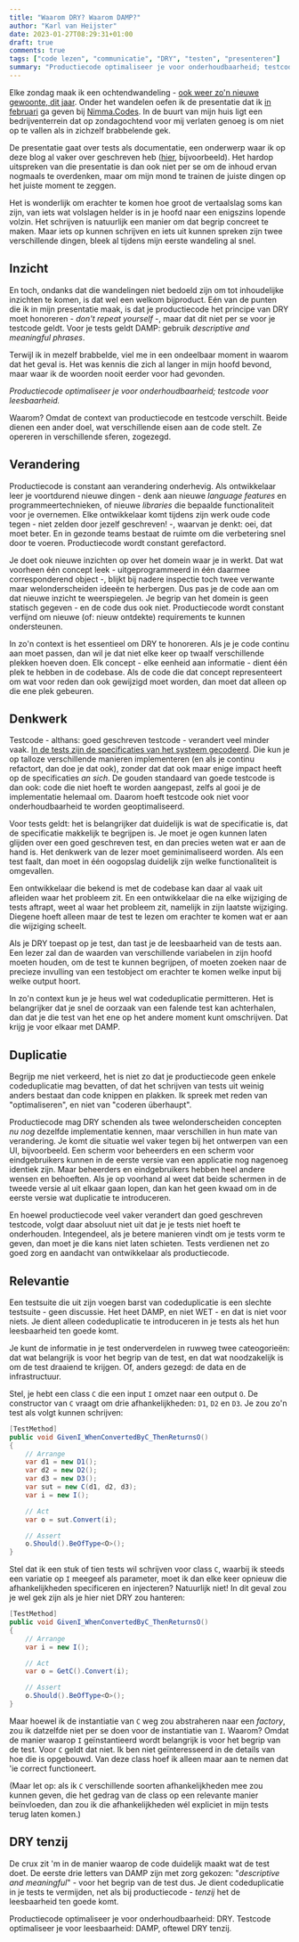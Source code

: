 ```yaml
---
title: "Waarom DRY? Waarom DAMP?"
author: "Karl van Heijster"
date: 2023-01-27T08:29:31+01:00
draft: true
comments: true
tags: ["code lezen", "communicatie", "DRY", "testen", "presenteren"]
summary: "Productiecode optimaliseer je voor onderhoudbaarheid; testcode voor leesbaarheid. Waarom? Omdat de context van productiecode en testcode verschilt. Beide dienen een ander doel, wat verschillende eisen aan de code stelt. Ze opereren in verschillende sferen, zogezegd. "
---
```


Elke zondag maak ik een ochtendwandeling - [ook weer zo'n nieuwe gewoonte, dit jaar](/blog/23/01/met-atomic-habits-het-nieuwe-jaar-in/). Onder het wandelen oefen ik de presentatie dat ik [in februari](https://www.meetup.com/nimma-codes-meetup-group/events/287692035/) ga geven bij [Nimma.Codes](https://www.nimma.codes/). In de buurt van mijn huis ligt een bedrijventerrein dat op zondagochtend voor mij verlaten genoeg is om niet op te vallen als in zichzelf brabbelende gek. 


De presentatie gaat over tests als documentatie, een onderwerp waar ik op deze blog al vaker over geschreven heb ([hier](/blog/22/09/tests-als-documentatie/), bijvoorbeeld). Het hardop uitspreken van die presentatie is dan ook niet per se om de inhoud ervan nogmaals te overdenken, maar om mijn mond te trainen de juiste dingen op het juiste moment te zeggen. 


Het is wonderlijk om erachter te komen hoe groot de vertaalslag soms kan zijn, van iets wat volslagen helder is in je hoofd naar een enigszins lopende volzin. Het schrijven is natuurlijk een manier om dat begrip concreet te maken. Maar iets op kunnen schrijven en iets uit kunnen spreken zijn twee verschillende dingen, bleek al tijdens mijn eerste wandeling al snel.


## Inzicht


En toch, ondanks dat die wandelingen niet bedoeld zijn om tot inhoudelijke inzichten te komen, is dat wel een welkom bijproduct. Eén van de punten die ik in mijn presentatie maak, is dat je productiecode het principe van DRY moet honoreren - *don't repeat yourself* -, maar dat dit niet per se voor je testcode geldt. Voor je tests geldt DAMP: gebruik *descriptive and meaningful phrases*.


Terwijl ik in mezelf brabbelde, viel me in een ondeelbaar moment in waarom dat het geval is. Het was kennis die zich al langer in mijn hoofd bevond, maar waar ik de woorden nooit eerder voor had gevonden. 


*Productiecode optimaliseer je voor onderhoudbaarheid; testcode voor leesbaarheid.*


Waarom? Omdat de context van productiecode en testcode verschilt. Beide dienen een ander doel, wat verschillende eisen aan de code stelt. Ze opereren in verschillende sferen, zogezegd. 


## Verandering


Productiecode is constant aan verandering onderhevig. Als ontwikkelaar leer je voortdurend nieuwe dingen - denk aan nieuwe *language features* en programmeertechnieken, of nieuwe *libraries* die bepaalde functionaliteit voor je overnemen. Elke ontwikkelaar komt tijdens zijn werk oude code tegen - niet zelden door jezelf geschreven! -, waarvan je denkt: oei, dat moet beter. En in gezonde teams bestaat de ruimte om die verbetering snel door te voeren. Productiecode wordt constant gerefactord.


Je doet ook nieuwe inzichten op over het domein waar je in werkt. Dat wat voorheen één concept leek - uitgeprogrammeerd in één daarmee corresponderend object -, blijkt bij nadere inspectie toch twee verwante maar welonderscheiden ideeën te herbergen. Dus pas je de code aan om dat nieuwe inzicht te weerspiegelen. Je begrip van het domein is geen statisch gegeven - en de code dus ook niet. Productiecode wordt constant verfijnd om nieuwe (of: nieuw ontdekte) requirements te kunnen ondersteunen.


In zo'n context is het essentieel om DRY te honoreren. Als je je code continu aan moet passen, dan wil je dat niet elke keer op twaalf verschillende plekken hoeven doen. Elk concept - elke eenheid aan informatie - dient één plek te hebben in de codebase. Als de code die dat concept representeert om wat voor reden dan ook gewijzigd moet worden, dan moet dat alleen op die ene plek gebeuren.


## Denkwerk


Testcode - althans: goed geschreven testcode - verandert veel minder vaak. [In de tests zijn de specificaties van het systeem gecodeerd](/blog/22/12/tests-zijn-specs/). Die kun je op talloze verschillende manieren implementeren (en als je continu refactort, dan doe je dat ook), zonder dat dat ook maar enige impact heeft op de specificaties *an sich*. De gouden standaard van goede testcode is dan ook: code die niet hoeft te worden aangepast, zelfs al gooi je de implementatie helemaal om. Daarom hoeft testcode ook niet voor onderhoudbaarheid te worden geoptimaliseerd. 


Voor tests geldt: het is belangrijker dat duidelijk is wat de specificatie is, dat de specificatie makkelijk te begrijpen is. Je moet je ogen kunnen laten glijden over een goed geschreven test, en dan precies weten wat er aan de hand is. Het denkwerk van de lezer moet geminimaliseerd worden. Als een test faalt, dan moet in één oogopslag duidelijk zijn welke functionaliteit is omgevallen. 


Een ontwikkelaar die bekend is met de codebase kan daar al vaak uit afleiden waar het probleem zit. En een ontwikkelaar die na elke wijziging de tests aftrapt, weet al waar het probleem zit, namelijk in zijn laatste wijziging. Diegene hoeft alleen maar de test te lezen om erachter te komen wat er aan die wijziging scheelt.


Als je DRY toepast op je test, dan tast je de leesbaarheid van de tests aan. Een lezer zal dan de waarden van verschillende variabelen in zijn hoofd moeten houden, om de test te kunnen begrijpen, of moeten zoeken naar de precieze invulling van een testobject om erachter te komen welke input bij welke output hoort.


In zo'n context kun je je heus wel wat codeduplicatie permitteren. Het is belangrijker dat je snel de oorzaak van een falende test kan achterhalen, dan dat je die test van het ene op het andere moment kunt omschrijven. Dat krijg je voor elkaar met DAMP.


## Duplicatie


Begrijp me niet verkeerd, het is niet zo dat je productiecode geen enkele codeduplicatie mag bevatten, of dat het schrijven van tests uit weinig anders bestaat dan code knippen en plakken. Ik spreek met reden van "optimaliseren", en niet van "coderen überhaupt".


Productiecode mag DRY schenden als twee welonderscheiden concepten *nu nog* dezelfde implementatie kennen, maar verschillen in hun mate van verandering. Je komt die situatie wel vaker tegen bij het ontwerpen van een UI, bijvoorbeeld. Een scherm voor beheerders en een scherm voor eindgebruikers kunnen in de eerste versie van een applicatie nog nagenoeg identiek zijn. Maar beheerders en eindgebruikers hebben heel andere wensen en behoeften. Als je op voorhand al weet dat beide schermen in de tweede versie al uit elkaar gaan lopen, dan kan het geen kwaad om in de eerste versie wat duplicatie te introduceren.


En hoewel productiecode veel vaker verandert dan goed geschreven testcode, volgt daar absoluut niet uit dat je je tests niet hoeft te onderhouden. Integendeel, als je betere manieren vindt om je tests vorm te geven, dan moet je die kans niet laten schieten. Tests verdienen net zo goed zorg en aandacht van ontwikkelaar als productiecode.


## Relevantie


Een testsuite die uit zijn voegen barst van codeduplicatie is een slechte testsuite - geen discussie. Het heet DAMP, en niet WET - en dat is niet voor niets. Je dient alleen codeduplicatie te introduceren in je tests als het hun leesbaarheid ten goede komt.


Je kunt de informatie in je test onderverdelen in ruwweg twee cateogorieën: dat wat belangrijk is voor het begrip van de test, en dat wat noodzakelijk is om de test draaiend te krijgen. Of, anders gezegd: de data en de infrastructuur.


Stel, je hebt een class `C` die een input `I` omzet naar een output `O`. De constructor van `C` vraagt om drie afhankelijkheden: `D1`, `D2` en `D3`. Je zou zo'n test als volgt kunnen schrijven:


```cs
[TestMethod]
public void GivenI_WhenConvertedByC_ThenReturnsO() 
{
    // Arrange
    var d1 = new D1();
    var d2 = new D2();
    var d3 = new D3();
    var sut = new C(d1, d2, d3);
    var i = new I();

    // Act
    var o = sut.Convert(i);

    // Assert
    o.Should().BeOfType<O>();
} 
```


Stel dat ik een stuk of tien tests wil schrijven voor class `C`, waarbij ik steeds een variatie op `I` meegeef als parameter, moet ik dan elke keer opnieuw die afhankelijkheden specificeren en injecteren? Natuurlijk niet! In dit geval zou je wel gek zijn als je hier niet DRY zou hanteren:


```cs
[TestMethod]
public void GivenI_WhenConvertedByC_ThenReturnsO() 
{
    // Arrange
    var i = new I();

    // Act
    var o = GetC().Convert(i);

    // Assert
    o.Should().BeOfType<O>();
} 
```


Maar hoewel ik de instantiatie van `C` weg zou abstraheren naar een *factory*, zou ik datzelfde niet per se doen voor de instantiatie van `I`. Waarom? Omdat de manier waarop `I` geïnstantieerd wordt belangrijk is voor het begrip van de test. Voor `C` geldt dat niet. Ik ben niet geïnteresseerd in de details van hoe die is opgebouwd. Van deze class hoef ik alleen maar aan te nemen dat 'ie correct functioneert.


(Maar let op: als ik `C` verschillende soorten afhankelijkheden mee zou kunnen geven, die het gedrag van de class op een relevante manier beïnvloeden, dan zou ik die afhankelijkheden wél expliciet in mijn tests terug laten komen.)


## DRY tenzij


De crux zit 'm in de manier waarop de code duidelijk maakt wat de test doet. De eerste drie letters van DAMP zijn met zorg gekozen: "*descriptive and meaningful*" - voor het begrip van de test dus. Je dient codeduplicatie in je tests te vermijden, net als bij productiecode - *tenzij* het de leesbaarheid ten goede komt.



Productiecode optimaliseer je voor onderhoudbaarheid: DRY. Testcode optimaliseer je voor leesbaarheid: DAMP, oftewel DRY tenzij.
